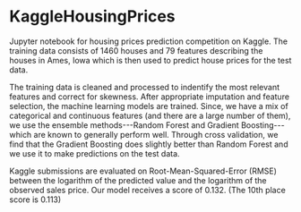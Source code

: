 # KaggleHousingPrices

Jupyter notebook for housing prices prediction competition on Kaggle. 
The training data consists of 1460 houses and 79 features describing the houses 
in Ames, Iowa which is then used to predict house prices for the test data.

The training data is cleaned and processed to indentify the most relevant 
features and correct for skewness.  After appropriate imputation and feature 
selection, the machine learning models are trained. 
Since, we have a mix of categorical and continuous features (and there are a 
large number of them), we use the ensemble methods---Random Forest and 
Gradient Boosting---which are known to generally 
perform well.  Through cross validation, we find that the Gradient Boosting 
does slightly better than Random Forest and we use it to make predictions on 
the test data.  

Kaggle submissions are evaluated on Root-Mean-Squared-Error (RMSE) between the 
logarithm of the predicted value and the logarithm of the observed sales price. 
Our model receives a score of 0.132. (The 10th place score is 0.113)



